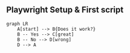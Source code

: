 ## Playwright Setup & First script
```mermaid
graph LR
    A[start] --> B{Does it work?}
    B -- Yes --> C[great]
    B -- No --> D[wrong]
    D --> A

```